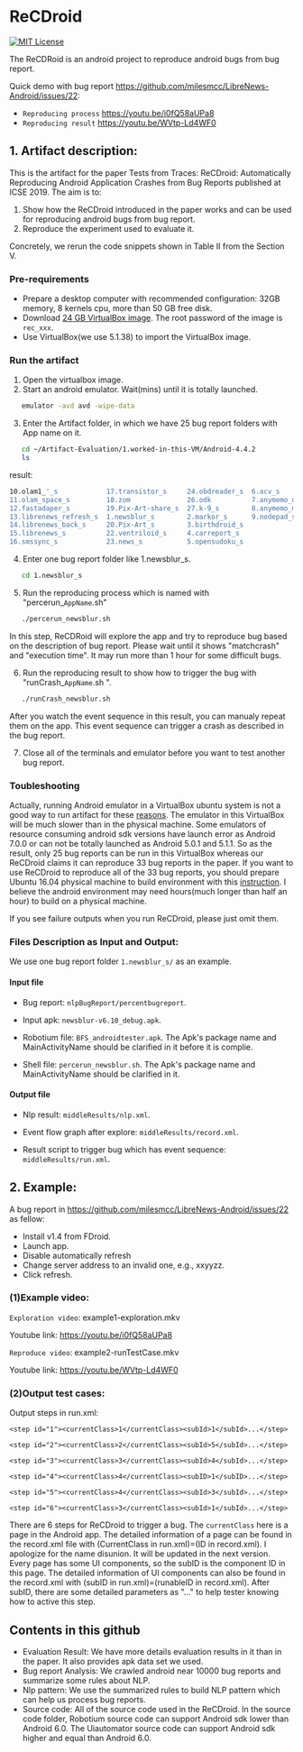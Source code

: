# ReCDroid

[![MIT License](https://img.shields.io/github/license/xiaocong/uiautomator.svg)](http://opensource.org/licenses/MIT)


The ReCDRoid is an android project to reproduce android bugs from bug report.

Quick demo with bug report https://github.com/milesmcc/LibreNews-Android/issues/22: 
- `Reproducing process` https://youtu.be/i0fQ58aUPa8 
- `Reproducing result` https://youtu.be/WVtp-Ld4WF0 
           
## 1. Artifact description:
This is the artifact for the paper Tests from Traces:  ReCDroid: Automatically Reproducing Android
Application Crashes from Bug Reports published at ICSE 2019. The aim is to:

1. Show how the ReCDroid introduced in the paper works and can be used for reproducing android bugs from bug report.
2. Reproduce the experiment used to evaluate it.

Concretely, we rerun the code snippets shown in Table II from the Section V.

### Pre-requirements

- Prepare a desktop computer with recommended configuration: 32GB memory, 8 kernels cpu, more than 50 GB free disk.
- Download [24 GB VirtualBox image](https://drive.google.com/file/d/1kKdHsa9TJEyU4pYyOQPyMzZqagWBcVSX/view?usp=sharing). The root password of the image is `rec_xxx`.
- Use VirtualBox(we use 5.1.38) to import the VirtualBox image.

### Run the artifact

1. Open the virtualbox image.
2. Start an android emulator. Wait(mins) until it is totally launched.
```sh
   emulator -avd avd -wipe-data
```
3. Enter the Artifact folder, in which we have 25 bug report folders with App name on it.
```sh
   cd ~/Artifact-Evaluation/1.worked-in-this-VM/Android-4.4.2
   ls
```
   result:
```sh
10.olam1_'_s            17.transistor_s     24.obdreader_s  6.acv_s
11.olam_space_s         18.zom              26.odk          7.anymemo_deafult_s
12.fastadaper_s         19.Pix-Art-share_s  27.k-9_s        8.anymemo_menu_s
13.librenews_refresh_s  1.newsblur_s        2.markor_s      9.nodepad_s
14.librenews_back_s     20.Pix-Art_s        3.birthdroid_s
15.librenews_s          22.ventriloid_s     4.carreport_s
16.smssync_s            23.news_s           5.opensudoku_s
```
4. Enter one bug report folder like 1.newsblur_s.
```sh
   cd 1.newsblur_s
```

5. Run the reproducing process which is named with "percerun_`AppName`.sh"
```sh
   ./percerun_newsblur.sh
```
   In this step, ReCDRoid will explore the app and try to reproduce bug based on the description of bug report. 
   Please wait until it shows "matchcrash" and "execution time". It may run more than 1 hour for some difficult bugs.

6. Run the reproducing result to show how to trigger the bug with "runCrash_`AppName`.sh ".
```sh
   ./runCrash_newsblur.sh
```
   After you watch the event sequence in this result, you can manualy repeat them on the app. This event sequence can trigger a crash as described in the bug report.
   
7. Close all of the terminals and emulator before you want to test another bug report.

### Toubleshooting

Actually, running Android emulator in a VirtualBox ubuntu system is not a good way to run artifact for these [reasons](https://stackoverflow.com/questions/14971621/android-emulator-not-starting-in-a-virtualbox-ubuntu-instance). The emulator in this VirtualBox will be much slower than in the physical machine. Some emulators of resource consuming android sdk versions have launch error as Android 7.0.0 or can not be totally launched as Android 5.0.1 and 5.1.1. So as the result, only 25 bug reports can be run in this VirtualBox whereas our ReCDroid claims it can reproduce 33 bug reports in the paper. If you want to use ReCDroid to reproduce all of the 33 bug reports, you should prepare Ubuntu 16.04 physical machine to build environment with this [instruction](https://drive.google.com/file/d/1W2HUs_6YJ3gD6qAeEUieYApiLTdCjb3Y/view?usp=sharing). I believe the android environment may need hours(much longer than half an hour) to build on a physical machine.

If you see failure outputs when you run ReCDroid, please just omit them.

###  Files Description as Input and Output:

We use one bug report folder `1.newsblur_s/` as an example.

#### Input file
- Bug report: `nlpBugReport/percentbugreport`.

- Input apk: `newsblur-v6.10_debug.apk`.

- Robotium file: `BFS_androidtester.apk`. The Apk's package name and MainActivityName should be clarified in it before it is complie.

- Shell file: `percerun_newsblur.sh`. The Apk's package name and MainActivityName should be clarified in it.

#### Output file
- Nlp result: `middleResults/nlp.xml`.

- Event flow graph after explore: `middleResults/record.xml`.

- Result script to trigger bug which has event sequence: `middleResults/run.xml`.

## 2. Example:
A bug report in https://github.com/milesmcc/LibreNews-Android/issues/22 as fellow:

- Install v1.4 from FDroid.
- Launch app.
- Disable automatically refresh
- Change server address to an invalid one, e.g., xxyyzz.
- Click refresh.

### (1)Example video:

`Exploration video`: example1-exploration.mkv

Youtube link: https://youtu.be/i0fQ58aUPa8

`Reproduce video`: example2-runTestCase.mkv

Youtube link: https://youtu.be/WVtp-Ld4WF0

### (2)Output test cases:
Output steps in run.xml: 

```
<step id="1"><currentClass>1</currentClass><subId>1</subId>...</step>
 
<step id="2"><currentClass>2</currentClass><subId>5</subId>...</step>

<step id="3"><currentClass>3</currentClass><subId>4</subId>...</step>

<step id="4"><currentClass>4</currentClass><subID>1</subID>...</step>

<step id="5"><currentClass>4</currentClass><subId>3</subId>...</step>

<step id="6"><currentClass>3</currentClass><subId>1</subId>...</step>
```

There are 6 steps for ReCDroid to trigger a bug. The `currentClass` here is a page in the Android app. The detailed information of a page can be found in the record.xml file with (CurrentClass in run.xml)=(ID in record.xml). I apologize for the name disunion. It will be updated in the next version. Every page has some UI components, so the subID is the component ID in this page. The detailed information of UI components can also be found in the record.xml with (subID in run.xml)=(runableID in record.xml). After subID, there are some detailed parameters as "..." to help tester knowing how to active this step.

## Contents in this github

- Evaluation Result: We have more details evaluation results in it than in the paper. It also provides apk data set we used.
- Bug report Analysis: We crawled android near 10000 bug reports and summarize some rules about NLP.
- Nlp pattern: We use the summarized rules to build NLP pattern which can help us process bug reports.
- Source code: All of the source code used in the ReCDroid. In the source code folder, Robotium source code can support Android sdk lower than Android 6.0. The Uiautomator source code can support Android sdk higher and equal than Android 6.0.


